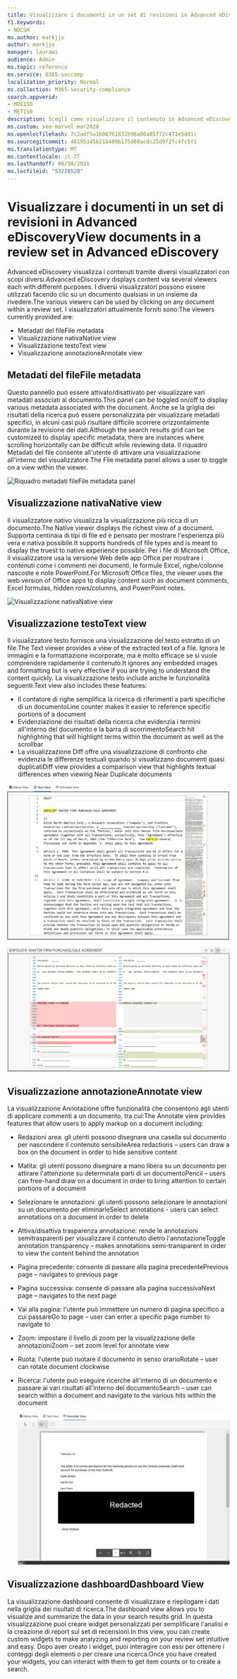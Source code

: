 ```yaml
---
title: Visualizzare i documenti in un set di revisioni in Advanced eDiscovery
f1.keywords:
- NOCSH
ms.author: markjjo
author: markjjo
manager: laurawi
audience: Admin
ms.topic: reference
ms.service: O365-seccomp
localization_priority: Normal
ms.collection: M365-security-compliance
search.appverid:
- MOE150
- MET150
description: Scegli come visualizzare il contenuto in Advanced eDiscovery, ad esempio testo, annotazioni, convertite o visualizzazione nativa.
ms.custom: seo-marvel-mar2020
ms.openlocfilehash: 7c2adf5a1b06761832b96a06a85f72c471e5dd1c
ms.sourcegitcommit: 48195345b21b409b175d68acdc25d9f2fc4fc5f1
ms.translationtype: MT
ms.contentlocale: it-IT
ms.lasthandoff: 06/30/2021
ms.locfileid: "53228520"
---
```

# <a name="view-documents-in-a-review-set-in-advanced-ediscovery"></a><span data-ttu-id="e107f-103">Visualizzare i documenti in un set di revisioni in Advanced eDiscovery</span><span class="sxs-lookup"><span data-stu-id="e107f-103">View documents in a review set in Advanced eDiscovery</span></span>

<span data-ttu-id="e107f-104">Advanced eDiscovery visualizza i contenuti tramite diversi visualizzatori con scopi diversi.</span><span class="sxs-lookup"><span data-stu-id="e107f-104">Advanced eDiscovery displays content via several viewers each with different purposes.</span></span> <span data-ttu-id="e107f-105">I diversi visualizzatori possono essere utilizzati facendo clic su un documento qualsiasi in un insieme da rivedere.</span><span class="sxs-lookup"><span data-stu-id="e107f-105">The various viewers can be used by clicking on any document within a review set.</span></span> <span data-ttu-id="e107f-106">I visualizzatori attualmente forniti sono:</span><span class="sxs-lookup"><span data-stu-id="e107f-106">The viewers currently provided are:</span></span>

- <span data-ttu-id="e107f-107">Metadati del file</span><span class="sxs-lookup"><span data-stu-id="e107f-107">File metadata</span></span>
- <span data-ttu-id="e107f-108">Visualizzazione nativa</span><span class="sxs-lookup"><span data-stu-id="e107f-108">Native view</span></span>
- <span data-ttu-id="e107f-109">Visualizzazione testo</span><span class="sxs-lookup"><span data-stu-id="e107f-109">Text view</span></span>
- <span data-ttu-id="e107f-110">Visualizzazione annotazione</span><span class="sxs-lookup"><span data-stu-id="e107f-110">Annotate view</span></span>

## <a name="file-metadata"></a><span data-ttu-id="e107f-111">Metadati del file</span><span class="sxs-lookup"><span data-stu-id="e107f-111">File metadata</span></span>

<span data-ttu-id="e107f-112">Questo pannello può essere attivato/disattivato per visualizzare vari metadati associati al documento.</span><span class="sxs-lookup"><span data-stu-id="e107f-112">This panel can be toggled on/off to display various metadata associated with the document.</span></span> <span data-ttu-id="e107f-113">Anche se la griglia dei risultati della ricerca può essere personalizzata per visualizzare metadati specifici, in alcuni casi può risultare difficile scorrere orizzontalmente durante la revisione dei dati.</span><span class="sxs-lookup"><span data-stu-id="e107f-113">Although the search results grid can be customized to display specific metadata, there are instances where scrolling horizontally can be difficult while reviewing data.</span></span> <span data-ttu-id="e107f-114">Il riquadro Metadati del file consente all'utente di attivare una visualizzazione all'interno del visualizzatore.</span><span class="sxs-lookup"><span data-stu-id="e107f-114">The File metadata panel allows a user to toggle on a view within the viewer.</span></span>

![<span data-ttu-id="e107f-115">Riquadro metadati file</span><span class="sxs-lookup"><span data-stu-id="e107f-115">File metadata panel</span></span>
](../media/Reviewimage2.png)

## <a name="native-view"></a><span data-ttu-id="e107f-116">Visualizzazione nativa</span><span class="sxs-lookup"><span data-stu-id="e107f-116">Native view</span></span>

<span data-ttu-id="e107f-117">Il visualizzatore nativo visualizza la visualizzazione più ricca di un documento.</span><span class="sxs-lookup"><span data-stu-id="e107f-117">The Native viewer displays the richest view of a document.</span></span> <span data-ttu-id="e107f-118">Supporta centinaia di tipi di file ed è pensato per mostrare l'esperienza più vera e nativa possibile.</span><span class="sxs-lookup"><span data-stu-id="e107f-118">It supports hundreds of file types and is meant to display the truest to native experience possible.</span></span> <span data-ttu-id="e107f-119">Per i file di Microsoft Office, il visualizzatore usa la versione Web delle app Office per mostrare i contenuti come i commenti nei documenti, le formule Excel, righe/colonne nascoste e note PowerPoint.</span><span class="sxs-lookup"><span data-stu-id="e107f-119">For Microsoft Office files, the viewer uses the web version of Office apps to display content such as document comments, Excel formulas, hidden rows/columns, and PowerPoint notes.</span></span>

![<span data-ttu-id="e107f-120">Visualizzazione nativa</span><span class="sxs-lookup"><span data-stu-id="e107f-120">Native view</span></span>
](../media/Reviewimage3.png)

## <a name="text-view"></a><span data-ttu-id="e107f-121">Visualizzazione testo</span><span class="sxs-lookup"><span data-stu-id="e107f-121">Text view</span></span>

<span data-ttu-id="e107f-122">Il visualizzatore testo fornisce una visualizzazione del testo estratto di un file.</span><span class="sxs-lookup"><span data-stu-id="e107f-122">The Text viewer provides a view of the extracted text of a file.</span></span> <span data-ttu-id="e107f-123">Ignora le immagini e la formattazione incorporate, ma è molto efficace se si vuole comprendere rapidamente il contenuto.</span><span class="sxs-lookup"><span data-stu-id="e107f-123">It ignores any embedded images and formatting but is very effective if you are trying to understand the content quickly.</span></span> <span data-ttu-id="e107f-124">La visualizzazione testo include anche le funzionalità seguenti:</span><span class="sxs-lookup"><span data-stu-id="e107f-124">Text view also includes these features:</span></span>

- <span data-ttu-id="e107f-125">Il contatore di righe semplifica la ricerca di riferimenti a parti specifiche di un documento</span><span class="sxs-lookup"><span data-stu-id="e107f-125">Line counter makes it easier to reference specific portions of a document</span></span>
- <span data-ttu-id="e107f-126">Evidenziazione dei risultati della ricerca che evidenzia i termini all'interno del documento e la barra di scorrimento</span><span class="sxs-lookup"><span data-stu-id="e107f-126">Search hit highlighting that will highlight terms within the document as well as the scrollbar</span></span>
- <span data-ttu-id="e107f-127">La visualizzazione Diff offre una visualizzazione di confronto che evidenzia le differenze testuali quando si visualizzano documenti quasi duplicati</span><span class="sxs-lookup"><span data-stu-id="e107f-127">Diff view provides a comparison view that highlights textual differences when viewing Near Duplicate documents</span></span>

![Visualizzazione testo](../media/Reviewimage4.png)

![Visualizzazione Diff](../media/Reviewimage5.png)

## <a name="annotate-view"></a><span data-ttu-id="e107f-130">Visualizzazione annotazione</span><span class="sxs-lookup"><span data-stu-id="e107f-130">Annotate view</span></span>

<span data-ttu-id="e107f-131">La visualizzazione Annotazione offre funzionalità che consentono agli utenti di applicare commenti a un documento, tra cui:</span><span class="sxs-lookup"><span data-stu-id="e107f-131">The Annotate view provides features that allow users to apply markup on a document including:</span></span>

- <span data-ttu-id="e107f-132">Redazioni area: gli utenti possono disegnare una casella sul documento per nascondere il contenuto sensibile</span><span class="sxs-lookup"><span data-stu-id="e107f-132">Area redactions – users can draw a box on the document in order to hide sensitive content</span></span>
- <span data-ttu-id="e107f-133">Matita: gli utenti possono disegnare a mano libera su un documento per attirare l'attenzione su determinate parti di un documento</span><span class="sxs-lookup"><span data-stu-id="e107f-133">Pencil – users can free-hand draw on a document in order to bring attention to certain portions of a document</span></span>
- <span data-ttu-id="e107f-134">Selezionare le annotazioni: gli utenti possono selezionare le annotazioni su un documento per eliminarle</span><span class="sxs-lookup"><span data-stu-id="e107f-134">Select annotations - users can select annotations on a document in order to delete</span></span>
- <span data-ttu-id="e107f-135">Attiva/disattiva trasparenza annotazione: rende le annotazioni semitrasparenti per visualizzare il contenuto dietro l'annotazione</span><span class="sxs-lookup"><span data-stu-id="e107f-135">Toggle annotation transparency – makes annotations semi-transparent in order to view the content behind the annotation</span></span>
- <span data-ttu-id="e107f-136">Pagina precedente: consente di passare alla pagina precedente</span><span class="sxs-lookup"><span data-stu-id="e107f-136">Previous page – navigates to previous page</span></span>
- <span data-ttu-id="e107f-137">Pagina successiva: consente di passare alla pagina successiva</span><span class="sxs-lookup"><span data-stu-id="e107f-137">Next page – navigates to the next page</span></span>
- <span data-ttu-id="e107f-138">Vai alla pagina: l'utente può immettere un numero di pagina specifico a cui passare</span><span class="sxs-lookup"><span data-stu-id="e107f-138">Go to page – user can enter a specific page number to navigate to</span></span>
- <span data-ttu-id="e107f-139">Zoom: impostare il livello di zoom per la visualizzazione delle annotazioni</span><span class="sxs-lookup"><span data-stu-id="e107f-139">Zoom – set zoom level for annotate view</span></span>
- <span data-ttu-id="e107f-140">Ruota: l'utente può ruotare il documento in senso orario</span><span class="sxs-lookup"><span data-stu-id="e107f-140">Rotate – user can rotate document clockwise</span></span>
- <span data-ttu-id="e107f-141">Ricerca: l'utente può eseguire ricerche all'interno di un documento e passare ai vari risultati all'interno del documento</span><span class="sxs-lookup"><span data-stu-id="e107f-141">Search – user can search within a document and navigate to the various hits within the document</span></span>

  ![Visualizzazione annotazione](../media/Reviewimage1.png)

## <a name="dashboard-view"></a><span data-ttu-id="e107f-143">Visualizzazione dashboard</span><span class="sxs-lookup"><span data-stu-id="e107f-143">Dashboard View</span></span>

<span data-ttu-id="e107f-144">La visualizzazione dashboard consente di visualizzare e riepilogare i dati nella griglia dei risultati di ricerca.</span><span class="sxs-lookup"><span data-stu-id="e107f-144">The dashboard view allows you to visualize and summarize the data in your search results grid.</span></span> <span data-ttu-id="e107f-145">In questa visualizzazione puoi creare widget personalizzati per semplificare l'analisi e la creazione di report sul set di recensioni.</span><span class="sxs-lookup"><span data-stu-id="e107f-145">In this view, you can create custom widgets to make analyzing and reporting on your review set intuitive and easy.</span></span> <span data-ttu-id="e107f-146">Dopo aver creato i widget, puoi interagire con essi per ottenere i conteggi degli elementi o per creare una ricerca.</span><span class="sxs-lookup"><span data-stu-id="e107f-146">Once you have created your widgets, you can interact with them to get item counts or to create a search.</span></span>
